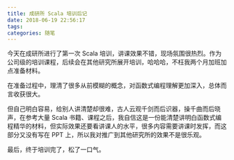 ```yaml
---
title: 成研所 Scala 培训后记
date: 2018-06-19 22:56:17
tags:
categories: 随笔
---
```


今天在成研所进行了第一次 Scala 培训，讲课效果不错，现场氛围很热烈。作为公司级的培训课程，后续会在其他研究所展开培训，哈哈哈，不枉我两个月加班加点准备材料。

在准备过程中，理清了很多从前模糊的概念，对函数式编程理解更加深入，总体而言收获很大。

但自己明白容易，给别人讲清楚却很难，古人云观千剑而后识器，操千曲而后晓声，在参考大量 Scala 书籍、课程之后，我自信这是一份能清楚讲明白函数式编程精华的材料，但实际效果还要看讲课人的水平，很多内容需要讲课时发挥，而这部分又没有写在 PPT 上，所以我对推广到其他研究所的效果不是很乐观。

最后，终于培训完了，松了一口气。
